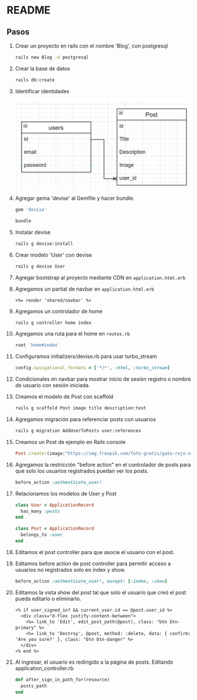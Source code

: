 # README

## Pasos

1. Crear un proyecto en rails con el nombre 'Blog', con postgresql

    ```bash
    rails new Blog -d postgresql
    ```

2. Crear la base de datos

    ```bash
    rails db:create
    ```

3. Identificar identidades

    ![Alt text](image.png)

4. Agregar gema 'devise' al Gemfile y hacer bundle.

    ```ruby
    gem 'devise'
    ```

    ```bash
    bundle
    ```

5. Instalar devise

    ```bash
    rails g devise:install
    ```

6. Crear modelo 'User' con devise

    ```bash
    rails g devise User
    ```

7. Agregar bootstrap al proyecto mediante CDN en `application.html.erb`

8. Agregamos un partial de navbar en `application.html.erb`

    ```erb
    <%= render 'shared/navbar' %>
    ```

9. Agregamos un controlador de home

    ```bash
    rails g controller home index
    ```

10. Agregamos una ruta para el home en `routes.rb`

    ```ruby
    root 'home#index'
    ```

11. Configuramos initializers/devise.rb para usar turbo_stream

    ```ruby
    config.navigational_formats = ['*/*', :html, :turbo_stream]
    ```

12. Condicionales en navbar para mostrar inicio de sesión registro o nombre de usuario con sesión iniciada.

13. Creamos el modelo de Post con scaffold

    ```bash
    rails g scaffold Post image title description:text
    ```

14. Agregamos migración para referenciar posts con usuarios

    ```bash
    rails g migration AddUserToPosts user:references
    ```

15. Creamos un Post de ejemplo en Rails console

    ```ruby
    Post.create!(image:"https://img.freepik.com/foto-gratis/gato-rojo-o-blanco-i-estudio-blanco_155003-13189.jpg?w=2000", title: "En la mente de un gato", description: "Es un libro que explica de forma simple lo que realmente se sabe de los gatos y lo mucho que falta por entender. Es un libro que todo aquel que tenga o quiera tener un gato encontrará útil.", user_id: User.last.id)
    ```

16. Agregamos la restricción "before action" en el controlador de posts para que solo los usuarios registrados puedan ver los posts.

    ```ruby
    before_action :authenticate_user!
    ```

17. Relacionamos los modelos de User y Post

    ```ruby
    class User < ApplicationRecord
      has_many :posts
    end
    ```

    ```ruby
    class Post < ApplicationRecord
      belongs_to :user
    end
    ```

18. Editamos el post controller para que asocie el usuario con el post.

19. Editamos before action de post controller para permitir acceso a usuarios no registrados solo en index y show.

    ```ruby
    before_action :authenticate_user!, except: [:index, :show]
    ```

20. Editamos la vista show del post tal que solo el usuario que creó el post pueda editarlo o eliminarlo.

    ```erb
    <% if user_signed_in? && current_user.id == @post.user_id %>
      <div class="d-flex justify-content-between">
        <%= link_to 'Edit', edit_post_path(@post), class: "btn btn-primary" %>
        <%= link_to 'Destroy', @post, method: :delete, data: { confirm: 'Are you sure?' }, class: "btn btn-danger" %>
      </div>
    <% end %>
    ```

21. Al ingresar, el usuario es redirigido a la página de posts. Editando application_controller.rb

    ```ruby
    def after_sign_in_path_for(resource)
      posts_path
    end
    ```
